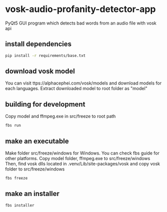 # vosk-audio-profanity-detector-app
PyQt5 GUI program which detects bad words from an audio file with vosk api

## install dependencies
```sh
pip install -r requirements/base.txt
```

## download vosk model
You can visit ttps://alphacephei.com/vosk/models and download models for each languages.
Extract downloaded model to root folder as "model"

## building for development
Copy model and ffmpeg.exe in src/freeze to root path
```sh
fbs run
```

## make an executable
Make folder src/freeze/windows for Windows. You can check fbs guide for other platforms.
Copy model folder, ffmpeg.exe to src/freeze/windows
Then, find vosk dlls located in .venv/Lib/site-packages/vosk and copy vosk folder to src/freeze/windows
```sh
fbs freeze
```

## make an installer
```sh
fbs installer
```
